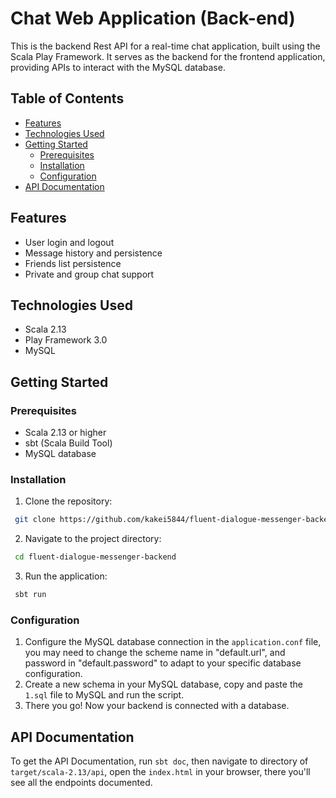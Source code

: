 
# Chat Web Application (Back-end)

This is the backend Rest API for a real-time chat application, built using the Scala Play Framework. It serves as the backend for the frontend application, providing APIs to interact with the MySQL database.

## Table of Contents
- [Features](#features)
- [Technologies Used](#technologies-used)
- [Getting Started](#getting-started)
  - [Prerequisites](#prerequisites)
  - [Installation](#installation)
  - [Configuration](#configuration)
- [API Documentation](#api-documentation)


## Features
- User login and logout
- Message history and persistence
- Friends list persistence
- Private and group chat support

## Technologies Used
- Scala 2.13
- Play Framework 3.0
- MySQL


## Getting Started

### Prerequisites
- Scala 2.13 or higher
- sbt (Scala Build Tool)
- MySQL database

### Installation
1. Clone the repository:

```bash
 git clone https://github.com/kakei5844/fluent-dialogue-messenger-backend.git
```

2. Navigate to the project directory:
```bash
 cd fluent-dialogue-messenger-backend
```

3. Run the application:
```bash
 sbt run
```

### Configuration
1. Configure the MySQL database connection in the `application.conf` file, you may need to change the scheme name in "default.url", and password in "default.password" to adapt to your specific database configuration.
2. Create a new schema in your MySQL database, copy and paste the `1.sql` file to MySQL and run the script.
3. There you go! Now your backend is connected with a database.

## API Documentation
To get the API Documentation, run `sbt doc`, then navigate to directory of `target/scala-2.13/api`, open the `index.html` in your browser, there you'll see all the endpoints documented.



